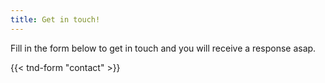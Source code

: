 ```yaml
---
title: Get in touch!
---
```


Fill in the form below to get in touch and you will receive a response asap.

{{< tnd-form "contact" >}}

